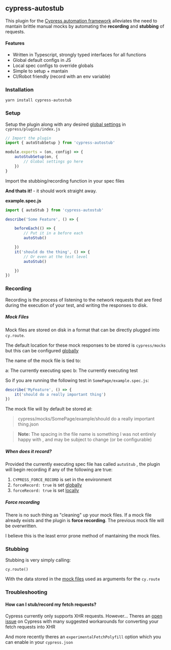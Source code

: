 ## cypress-autostub
This plugin for the [Cypress automation framework](https://www.cypress.io/) alleviates the need to mantain brittle manual mocks by automating the **recording** and **stubbing** of requests.


#### Features
- Written in Typescript, strongly typed interfaces for all functions
- Global default configs in JS
- Local spec configs to override globals
- Simple to setup + mantain
- CI/Robot friendly (record with an env variable)

### Installation

```
yarn install cypress-autostub
```


### Setup
Setup the plugin along with any desired [global settings](#global-settings) in `cypress/plugins/index.js`

```javascript
// Import the plugin
import { autoStubSetup } from 'cypress-autostub'

module.exports = (on, config) => {
    autoStubSetup(on, {
        // Global settings go here
    })
}
```


Import the stubbing/recording function in your spec files

**And thats it!** - it should work straight away.

**example.spec.js**
```javascript
import { autoStub } from 'cypress-autostub'

describe('Some Feature', () => {

    beforeEach(() => {
        // Put it in a before each
        autoStub()

    })
    it('should do the thing', () => {
        // Or even at the test level
        autoStub()

    })
})
```


### Recording
Recording is the process of listening to the network requests that are fired during the execution of your test, and writing the responses to disk.

##### Mock Files
Mock files are stored on disk in a format that can be directly plugged into `cy.route`.

The default location for these mock responses to be stored is `cypress/mocks` but this can be configured [globally](#global-settings)

The name of the mock file is tied to:

a: The currently executing spec
b: The currently executing test

So if you are running the following test in `SomePage/example.spec.js`:

```javascript
describe('MyFeature', () => {
    it('should do a really important thing')
})
```

The mock file will by default be stored at:

>cypress/mocks/SomePage/example/should do a really important thing.json


> **Note:** The spacing in the file name is something I was not entirely happy with , and may be subject to change (or be configurable)

##### When does it record?
Provided the currently executing spec file has called `autoStub` , the plugin will begin recording if any of the following are true:

1. `CYPRESS_FORCE_RECORD` is set in the environment
2. `forceRecord: true` is set [globally](#global-settings)
3. `forceRecord: true` is set [locally](#local-settings)

##### Force recording
There is no such thing as "cleaning" up your mock files. If a mock file already exists and the plugin is **force recording**. The previous mock file will be overwritten.

I believe this is the least error prone method of mantaining the mock files.

### Stubbing
Stubbing is very simply calling:
```
cy.route()
```

With the data stored in the [mock files](#mock-files) used as arguments for the `cy.route`


### Troubleshooting

#### How can I stub/record my fetch requests?
Cypress currently only supports XHR requests. However...
Theres an [open issue](https://github.com/cypress-io/cypress/issues/95) on Cypress with many suggested workarounds for converting your fetch requests into XHR

And more recently theres an `experimentalFetchPolyfill` option which you can enable in your `cypress.json`
